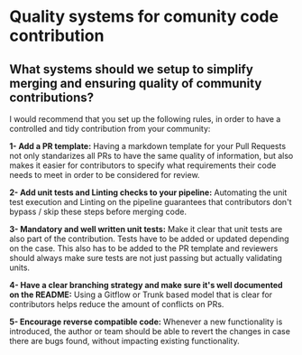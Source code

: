 # Quality systems for comunity code contribution 

## What systems should we setup to simplify merging and ensuring quality of community contributions?

I would recommend that you set up the following rules, in order to have a controlled and tidy contribution from your community:

 **1- Add a PR template:** Having a markdown template for your Pull Requests not only standarizes all PRs to have the same quality of information, but also makes it easier for contributors to specify what requirements their code needs to meet in order to be considered for review.

 **2- Add unit tests and Linting checks to your pipeline:** Automating the unit test execution and Linting on the pipeline guarantees that contributors don't bypass / skip these steps before merging code.

 **3- Mandatory and well written unit tests:** Make it clear that unit tests are also part of the contribution. Tests have to be added or updated depending on the case. This also has to be added to the PR template and reviewers should always make sure tests are not just passing but actually validating units.

 **4- Have a clear branching strategy and make sure it's well documented on the README:** Using a Gitflow or Trunk based model that is clear for contributors helps reduce the amount of conflicts on PRs.

 **5- Encourage reverse compatible code:** Whenever a new functionality is introduced, the author or team should be able to revert the changes in case there are bugs found, without impacting existing functionality. 